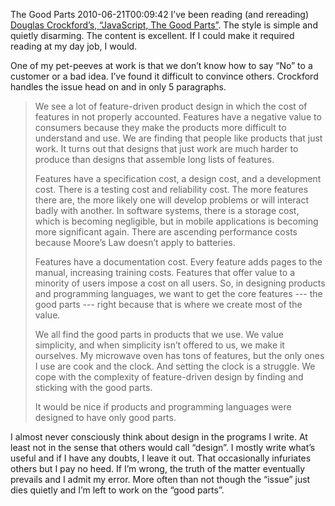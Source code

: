 The Good Parts
2010-06-21T00:09:42
I’ve been reading (and rereading) [Douglas Crockford’s, “JavaScript, The Good Parts”](http://www.amazon.com/JavaScript-Good-Parts-Douglas-Crockford/dp/0596517742). The style is simple and quietly disarming. The content is excellent. If I could make it required reading at my day job, I would.

One of my pet-peeves at work is that we don’t know how to say “No” to a customer or a bad idea. I’ve found it difficult to convince others. Crockford handles the issue head on and in only 5 paragraphs.

> We see a lot of feature-driven product design in which the cost of features in not properly accounted. Features have a negative value to consumers because they make the products more difficult to understand and use. We are finding that people like products that just work. It turns out that designs that just work are much harder to produce than designs that assemble long lists of features.
> 
> Features have a specification cost, a design cost, and a development cost. There is a testing cost and reliability cost. The more features there are, the more likely one will develop problems or will interact badly with another. In software systems, there is a storage cost, which is becoming negligible, but in mobile applications is becoming more significant again. There are ascending performance costs because Moore’s Law doesn’t apply to batteries.
> 
> Features have a documentation cost. Every feature adds pages to the manual, increasing training costs. Features that offer value to a minority of users impose a cost on all users. So, in designing products and programming languages, we want to get the core features --- the good parts --- right because that is where we create most of the value.
> 
> We all find the good parts in products that we use. We value simplicity, and when simplicity isn’t offered to us, we make it ourselves. My microwave oven has tons of features, but the only ones I use are cook and the clock. And setting the clock is a struggle. We cope with the complexity of feature-driven design by finding and sticking with the good parts.
> 
> It would be nice if products and programming languages were designed to have only good parts.

I almost never consciously think about design in the programs I write. At least not in the sense that others would call “design”. I mostly write what’s useful and if I have any doubts, I leave it out. That occasionally infuriates others but I pay no heed. If I’m wrong, the truth of the matter eventually prevails and I admit my error. More often than not though the “issue” just dies quietly and I’m left to work on the “good parts”.
